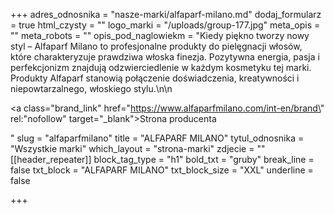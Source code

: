 +++
adres_odnosnika = "nasze-marki/alfaparf-milano.md"
dodaj_formularz = true
html_czysty = ""
logo_marki = "/uploads/group-177.jpg"
meta_opis = ""
meta_robots = ""
opis_pod_naglowiekm = "Kiedy piękno tworzy nowy styl – Alfaparf Milano to profesjonalne produkty do pielęgnacji włosów, które charakteryzuje prawdziwa włoska finezja. Pozytywna energia, pasja i perfekcjonizm znajdują odzwierciedlenie w każdym kosmetyku tej marki. Produkty Alfaparf stanowią połączenie doświadczenia, kreatywności i niepowtarzalnego, włoskiego stylu.\n\n    <p><a class=\"brand_link\" href=\"https://www.alfaparfmilano.com/int-en/brand\" rel:\"nofollow\" target=\"_blank\">Strona producenta</a></p>"
slug = "alfaparfmilano"
title = "ALFAPARF MILANO"
tytul_odnosnika = "Wszystkie marki"
which_layout = "strona-marki"
zdjecie = ""
[[header_repeater]]
block_tag_type = "h1"
bold_txt = "gruby"
break_line = false
txt_block = "ALFAPARF MILANO"
txt_block_size = "XXL"
underline = false

+++
